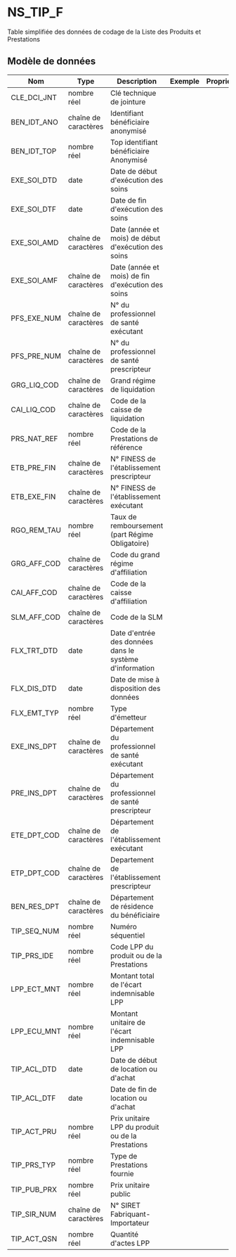 # NS_TIP_F

Table simplifiée des données de codage de la Liste des Produits et Prestations


## Modèle de données

|Nom|Type|Description|Exemple|Propriétés|
|-|-|-|-|-|
|CLE_DCI_JNT|nombre réel|Clé technique de jointure|||
|BEN_IDT_ANO|chaîne de caractères|Identifiant bénéficiaire anonymisé|||
|BEN_IDT_TOP|nombre réel|Top identifiant bénéficiaire Anonymisé|||
|EXE_SOI_DTD|date|Date de début d'exécution des soins|||
|EXE_SOI_DTF|date|Date de fin d'exécution des soins|||
|EXE_SOI_AMD|chaîne de caractères|Date (année et mois) de début d'exécution des soins|||
|EXE_SOI_AMF|chaîne de caractères|Date (année et mois) de fin d'exécution des soins|||
|PFS_EXE_NUM|chaîne de caractères|N° du professionnel de santé exécutant|||
|PFS_PRE_NUM|chaîne de caractères|N° du professionnel de santé prescripteur|||
|GRG_LIQ_COD|chaîne de caractères|Grand régime de liquidation|||
|CAI_LIQ_COD|chaîne de caractères|Code de la caisse de liquidation|||
|PRS_NAT_REF|nombre réel|Code de la Prestations de référence|||
|ETB_PRE_FIN|chaîne de caractères|N° FINESS de l'établissement prescripteur|||
|ETB_EXE_FIN|chaîne de caractères|N° FINESS de l'établissement exécutant|||
|RGO_REM_TAU|nombre réel|Taux de remboursement (part Régime Obligatoire)|||
|GRG_AFF_COD|chaîne de caractères|Code du grand régime d'affiliation|||
|CAI_AFF_COD|chaîne de caractères|Code de la caisse d'affiliation|||
|SLM_AFF_COD|chaîne de caractères|Code de la SLM|||
|FLX_TRT_DTD|date|Date d'entrée des données dans le système d'information|||
|FLX_DIS_DTD|date|Date de mise à disposition des données|||
|FLX_EMT_TYP|nombre réel|Type d'émetteur|||
|EXE_INS_DPT|chaîne de caractères|Département du professionnel de santé exécutant|||
|PRE_INS_DPT|chaîne de caractères|Département du professionnel de santé prescripteur|||
|ETE_DPT_COD|chaîne de caractères|Département de l'établissement exécutant|||
|ETP_DPT_COD|chaîne de caractères|Departement de l'établissement prescripteur|||
|BEN_RES_DPT|chaîne de caractères|Département de résidence du bénéficiaire|||
|TIP_SEQ_NUM|nombre réel|Numéro séquentiel|||
|TIP_PRS_IDE|nombre réel|Code LPP du produit ou de la Prestations|||
|LPP_ECT_MNT|nombre réel|Montant total de l'écart indemnisable LPP|||
|LPP_ECU_MNT|nombre réel|Montant unitaire de l'écart indemnisable LPP|||
|TIP_ACL_DTD|date|Date de début de location ou d'achat|||
|TIP_ACL_DTF|date|Date de fin de location ou d'achat|||
|TIP_ACT_PRU|nombre réel|Prix unitaire LPP du produit ou de la Prestations|||
|TIP_PRS_TYP|nombre réel|Type de Prestations fournie|||
|TIP_PUB_PRX|nombre réel|Prix unitaire public|||
|TIP_SIR_NUM|chaîne de caractères|N° SIRET Fabriquant-Importateur|||
|TIP_ACT_QSN|nombre réel|Quantité d'actes LPP|||
